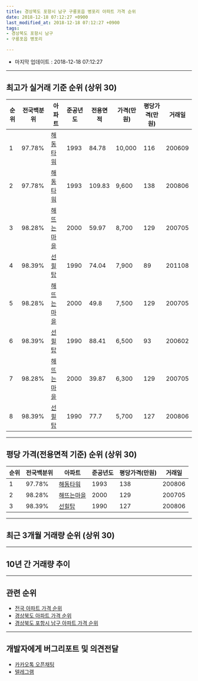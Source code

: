 ```yaml
---
title: 경상북도 포항시 남구 구룡포읍 병포리 아파트 가격 순위
date: 2018-12-18 07:12:27 +0900
last_modified_at: 2018-12-18 07:12:27 +0900
tags:
- 경상북도 포항시 남구
- 구룡포읍 병포리

---
```


* 마지막 업데이트 : 2018-12-18 07:12:27

---

## 최고가 실거래 기준 순위 (상위 30)


|순위|전국백분위|아파트|준공년도|전용면적|가격(만원)|평당가격(만원)|거래일|
|---|---|---|---|---|---|---|---|
|1|97.78%|[해동타워](https://search.naver.com/search.naver?query=%EA%B2%BD%EC%83%81%EB%B6%81%EB%8F%84+%ED%8F%AC%ED%95%AD%EC%8B%9C+%EB%82%A8%EA%B5%AC+%EA%B5%AC%EB%A3%A1%ED%8F%AC%EC%9D%8D+%EB%B3%91%ED%8F%AC%EB%A6%AC+%ED%95%B4%EB%8F%99%ED%83%80%EC%9B%8C)|1993|84.78|10,000|116|200609|
|2|97.78%|[해동타워](https://search.naver.com/search.naver?query=%EA%B2%BD%EC%83%81%EB%B6%81%EB%8F%84+%ED%8F%AC%ED%95%AD%EC%8B%9C+%EB%82%A8%EA%B5%AC+%EA%B5%AC%EB%A3%A1%ED%8F%AC%EC%9D%8D+%EB%B3%91%ED%8F%AC%EB%A6%AC+%ED%95%B4%EB%8F%99%ED%83%80%EC%9B%8C)|1993|109.83|9,600|138|200806|
|3|98.28%|[해뜨는마을](https://search.naver.com/search.naver?query=%EA%B2%BD%EC%83%81%EB%B6%81%EB%8F%84+%ED%8F%AC%ED%95%AD%EC%8B%9C+%EB%82%A8%EA%B5%AC+%EA%B5%AC%EB%A3%A1%ED%8F%AC%EC%9D%8D+%EB%B3%91%ED%8F%AC%EB%A6%AC+%ED%95%B4%EB%9C%A8%EB%8A%94%EB%A7%88%EC%9D%84)|2000|59.97|8,700|129|200705|
|4|98.39%|[선힐탑](https://search.naver.com/search.naver?query=%EA%B2%BD%EC%83%81%EB%B6%81%EB%8F%84+%ED%8F%AC%ED%95%AD%EC%8B%9C+%EB%82%A8%EA%B5%AC+%EA%B5%AC%EB%A3%A1%ED%8F%AC%EC%9D%8D+%EB%B3%91%ED%8F%AC%EB%A6%AC+%EC%84%A0%ED%9E%90%ED%83%91)|1990|74.04|7,900|89|201108|
|5|98.28%|[해뜨는마을](https://search.naver.com/search.naver?query=%EA%B2%BD%EC%83%81%EB%B6%81%EB%8F%84+%ED%8F%AC%ED%95%AD%EC%8B%9C+%EB%82%A8%EA%B5%AC+%EA%B5%AC%EB%A3%A1%ED%8F%AC%EC%9D%8D+%EB%B3%91%ED%8F%AC%EB%A6%AC+%ED%95%B4%EB%9C%A8%EB%8A%94%EB%A7%88%EC%9D%84)|2000|49.8|7,500|129|200705|
|6|98.39%|[선힐탑](https://search.naver.com/search.naver?query=%EA%B2%BD%EC%83%81%EB%B6%81%EB%8F%84+%ED%8F%AC%ED%95%AD%EC%8B%9C+%EB%82%A8%EA%B5%AC+%EA%B5%AC%EB%A3%A1%ED%8F%AC%EC%9D%8D+%EB%B3%91%ED%8F%AC%EB%A6%AC+%EC%84%A0%ED%9E%90%ED%83%91)|1990|88.41|6,500|93|200602|
|7|98.28%|[해뜨는마을](https://search.naver.com/search.naver?query=%EA%B2%BD%EC%83%81%EB%B6%81%EB%8F%84+%ED%8F%AC%ED%95%AD%EC%8B%9C+%EB%82%A8%EA%B5%AC+%EA%B5%AC%EB%A3%A1%ED%8F%AC%EC%9D%8D+%EB%B3%91%ED%8F%AC%EB%A6%AC+%ED%95%B4%EB%9C%A8%EB%8A%94%EB%A7%88%EC%9D%84)|2000|39.87|6,300|129|200705|
|8|98.39%|[선힐탑](https://search.naver.com/search.naver?query=%EA%B2%BD%EC%83%81%EB%B6%81%EB%8F%84+%ED%8F%AC%ED%95%AD%EC%8B%9C+%EB%82%A8%EA%B5%AC+%EA%B5%AC%EB%A3%A1%ED%8F%AC%EC%9D%8D+%EB%B3%91%ED%8F%AC%EB%A6%AC+%EC%84%A0%ED%9E%90%ED%83%91)|1990|77.7|5,700|127|200806|


---

## 평당 가격(전용면적 기준) 순위 (상위 30)


|순위|전국백분위|아파트|준공년도|평당가격(만원)|거래일|
|---|---|---|---|---|---|
|1|97.78%|[해동타워](https://search.naver.com/search.naver?query=%EA%B2%BD%EC%83%81%EB%B6%81%EB%8F%84+%ED%8F%AC%ED%95%AD%EC%8B%9C+%EB%82%A8%EA%B5%AC+%EA%B5%AC%EB%A3%A1%ED%8F%AC%EC%9D%8D+%EB%B3%91%ED%8F%AC%EB%A6%AC+%ED%95%B4%EB%8F%99%ED%83%80%EC%9B%8C)|1993|138|200806|
|2|98.28%|[해뜨는마을](https://search.naver.com/search.naver?query=%EA%B2%BD%EC%83%81%EB%B6%81%EB%8F%84+%ED%8F%AC%ED%95%AD%EC%8B%9C+%EB%82%A8%EA%B5%AC+%EA%B5%AC%EB%A3%A1%ED%8F%AC%EC%9D%8D+%EB%B3%91%ED%8F%AC%EB%A6%AC+%ED%95%B4%EB%9C%A8%EB%8A%94%EB%A7%88%EC%9D%84)|2000|129|200705|
|3|98.39%|[선힐탑](https://search.naver.com/search.naver?query=%EA%B2%BD%EC%83%81%EB%B6%81%EB%8F%84+%ED%8F%AC%ED%95%AD%EC%8B%9C+%EB%82%A8%EA%B5%AC+%EA%B5%AC%EB%A3%A1%ED%8F%AC%EC%9D%8D+%EB%B3%91%ED%8F%AC%EB%A6%AC+%EC%84%A0%ED%9E%90%ED%83%91)|1990|127|200806|


---

## 최근 3개월 거래량 순위 (상위 30)


<div style="width:100%;">
    <canvas id="deal_count_ranking" height="250"></canvas>
</div>


<script>
new Chart(document.getElementById("deal_count_ranking"), {
    type: 'horizontalBar',
    data: {
        labels: ['해뜨는마을'],
        datasets: [{
            label: '실거래 수',
            data: [1],
            borderColor: "rgba(255, 0, 128, 1)",
            backgroundColor: "rgba(255, 0, 128, 0.5)",
            fill: false,
        }]
    },
    options: {
        responsive: true,
        title: {
            display: true,
            text: '최근 3개월 거래량 순위'
        },
        tooltips: {
            mode: 'index',
            intersect: false,
            callbacks: {
                title: function(tooltipItems, data) {
                    return "실거래 수:";
                },
                label: function(tooltipItem, data) {
                    return data.labels[tooltipItem.index] + ": " + tooltipItem.xLabel;
                }
            }
        },
        hover: {
            mode: 'nearest',
            intersect: true
        },
        scales: {
            xAxes: [{
                display: true,
                scaleLabel: {
                    display: true,
                    labelString: '실거래 수'
                },
                ticks: {
                    suggestedMin: 0,
                }
            }],
            yAxes: [{
                display: true,
                ticks: {
                    autoSkip: false,
                    callback: function(value, index, values) {
                        if (value.length > 15)
                            return value.substr(0, 13) + "...";
                        else
                            return value;
                    }
                },
                scaleLabel: {
                    display: false,
                }
            }]
        }
    }
});

</script>


---

## 10년 간 거래량 추이


<div style="width:100%;">
    <canvas id="deal_progress" height="250"></canvas>
</div>

<script>
new Chart(document.getElementById("deal_progress"), {
    type: 'line',
    data: {
        labels: ['200812','200901','200902','200903','200904','200905','200906','200907','200908','200909','200910','200911','200912','201001','201002','201003','201004','201005','201006','201007','201008','201009','201010','201011','201012','201101','201102','201103','201104','201105','201106','201107','201108','201109','201110','201111','201112','201201','201202','201203','201204','201205','201206','201207','201208','201209','201210','201211','201212','201301','201302','201303','201304','201305','201306','201307','201308','201309','201310','201311','201312','201401','201402','201403','201404','201405','201406','201407','201408','201409','201410','201411','201412','201501','201502','201503','201504','201505','201506','201507','201508','201509','201510','201511','201512','201601','201602','201603','201604','201605','201606','201607','201608','201609','201610','201611','201612','201701','201702','201703','201704','201705','201706','201707','201708','201709','201710','201711','201712','201801','201802','201803','201804','201805','201806','201807','201808','201809','201810','201811','201812'],
        datasets: [{
            label: '실거래 수',
            pointRadius: 1,
            data: [4, 3, 6, 10, 2, 6, 8, 9, 8, 6, 8, 7, 2, 5, 8, 9, 6, 5, 2, 7, 3, 24, 20, 21, 11, 15, 2, 7, 5, 3, 9, 2, 15, 15, 6, 9, 9, 3, 5, 4, 6, 6, 6, 10, 5, 2, 8, 4, 1, 7, 2, 3, 7, 4, 4, 6, 5, 6, 4, 4, 1, 2, 1, 10, 3, 3, 3, 1, 2, 3, 4, 2, 4, 11, 7, 4, 11, 3, 7, 4, 4, 1, 2, 7, 1, 3, 1, 9, 2, 2, 1, 4, 7, 3, 6, 5, 4, 1, 6, 3, 3, 5, 3, 4, 7, 5, 2, 2, 3, 3, 2, 2, 2, 2, 2, 2, 2, 4, 0, 0, 1],
            borderColor: "rgba(255, 201, 14, 1)",
            backgroundColor: "rgba(255, 201, 14, 0.5)",
            fill: true,
        }]
    },
    options: {
        responsive: true,
        title: {
            display: true,
            text: '10년간 거래량 추이'
        },
        tooltips: {
            mode: 'index',
            intersect: false,
        },
        hover: {
            mode: 'nearest',
            intersect: true
        },
        scales: {
            xAxes: [{
                display: true,
                scaleLabel: {
                    display: true,
                    labelString: '년/월'
                }
            }],
            yAxes: [{
                display: true,
                ticks: {
                    suggestedMin: 0,
                },
                scaleLabel: {
                    display: true,
                    labelString: '실거래 수'
                }
            }]
        }
    }
});

</script>


---

## 관련 순위

- [전국 아파트 가격 순위](https://inasie.github.io/apt-ranking/전국)
- [경상북도 아파트 가격 순위](https://inasie.github.io/apt-ranking/경상북도)
- [경상북도 포항시 남구 아파트 가격 순위](https://inasie.github.io/apt-ranking/경상북도-포항시-남구)


---

## 개발자에게 버그리포트 및 의견전달

- [카카오톡 오픈채팅](https://open.kakao.com/o/gLJUAP4)
- [텔레그램](https://t.me/inasie)

